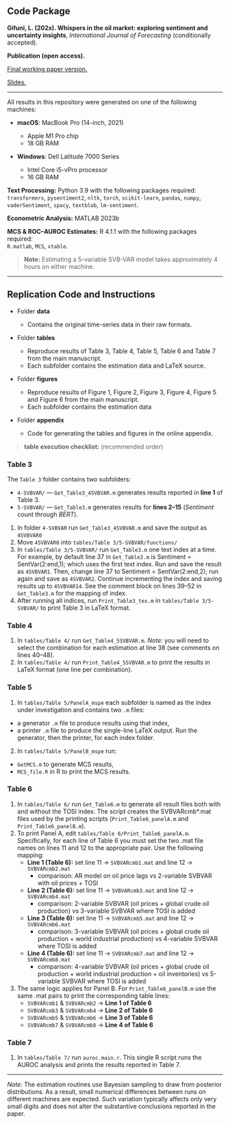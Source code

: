 ## **Code Package**  
**Gifuni, L. (202x). Whispers in the oil market: exploring sentiment and uncertainty insights**, _International Journal of Forecasting_ (conditionally accepted).  

**Publication (open access).**

<a href="https://papers.ssrn.com/sol3/papers.cfm?abstract_id=3957549"><u>Final working paper version.</u></a>

<a href="https://www.eia.gov/finance/markets/reports_presentations/2025/Gifuni_EIAWS_2025.pdf"><u>Slides.</u></a>

---

All results in this repository were generated on one of the following machines:

- **macOS**: MacBook Pro (14-inch, 2021)  
  - Apple M1 Pro chip  
  - 18 GB RAM  

- **Windows**: Dell Latitude 7000 Series  
  - Intel Core i5-vPro processor  
  - 16 GB RAM  

**Text Processing:** Python 3.9 with the following packages required:
``transformers``, ``pysentiment2``, ``nltk``, ``torch``, ``scikit-learn``, ``pandas``, ``numpy``, ``vaderSentiment``, ``spacy``, ``textblob``, ``lm-sentiment``.

**Econometric Analysis:** MATLAB 2023b

**MCS & ROC–AUROC Estimates:** R 4.1.1 with the following packages required:  
``R.matlab``, ``MCS``, ``xtable``.

> **Note:** Estimating a 5-variable SVB-VAR model takes approximately 4 hours on either machine.

---

## **Replication Code and Instructions**  
- Folder **data**  
  - Contains the original time-series data in their raw formats.

- Folder **tables**
  - Reproduce results of Table 3, Table 4, Table 5, Table 6 and Table 7 from the main manuscript.  
  - Each subfolder contains the estimation data and LaTeX source.  

- Folder **figures**
  - Reproduce results of Figure 1, Figure 2, Figure 3, Figure 4, Figure 5 and Figure 6 from the main manuscript.
  - Each subfolder contains the estimation data

- Folder **appendix**  
  - Code for generating the tables and figures in the online appendix.

> **table execution checklist:** (recommended order)

### Table 3

The `Table 3` folder contains two subfolders:

- `4-SVBVAR/` — `Get_Table3_4SVBVAR.m` generates results reported in **line 1** of Table 3.  
- `5-SVBVAR/` — `Get_Table3.m` generates results for **lines 2–15** (_Sentiment_ count through _BERT_).

1. In folder `4-SVBVAR` run `Get_Table3_4SVBVAR.m` and save the output as `4SVBVAR0`
2. Move `4SVBVAR0` into `tables/Table 3/5-SVBVAR/functions/`
3. In `tables/Table 3/5-SVBVAR/` run `Get_Table3.m` one text index at a time. For example, by default line 37 in `Get_Table3.m` is Sentiment = SentVar(2:end,1); which uses the first text index. Run and save the result as `4SVBVAR1`. Then, change line 37 to Sentiment = SentVar(2:end,2); run again and save as `4SVBVAR2`. Continue incrementing the index and saving results up to `4SVBVAR14`. See the comment block on lines 39–52 in `Get_Table3.m` for the mapping of index.
4. After running all indices, run `Print_Table3_tex.m` in `tables/Table 3/5-SVBVAR/` to print Table 3 in LaTeX format.

### Table 4

1. In `tables/Table 4/` run `Get_Table4_5SVBVAR.m`. _Note_: you will need to select the combination for each estimation at line 38 (see comments on lines 40–48).
2. In `tables/Table 4/` run `Print_Table4_5SVBVAR.m` to print the results in LaTeX format (one line per combination).

### Table 5

1. In `tables/Table 5/PanelA_mspe` each subfolder is named as the index under investigation and contains two `.m` files:
  - a generator `.m` file to produce results using that index,
  - a printer `.m` file to produce the single-line LaTeX output.
    Run the generator, then the printer, for each index folder. 
2. In `tables/Table 5/PanelB_mspe` run:
  - `GetMCS.m` to generate MCS results,
  - `MCS_file.R` in R to print the MCS results.

### Table 6

1. In `tables/Table 6/` run `Get_Table6.m` to generate all result files both with and without the TOSI index. The script creates the SVBVARcmb*.mat files used by the printing scripts (`Print_Table6_panelA.m` and `Print_Table6_panelB.m`).
2. To print Panel A, edit `tables/Table 6/Print_Table6_panelA.m`. Specifically, for each line of Table 6 you must set the two .mat file names on lines 11 and 12 to the appropriate pair. Use the following mapping:
   - **Line 1 (Table 6):** set line 11 -> `SVBVARcmb1.mat` and line 12 -> `SVBVARcmb2.mat`
       - comparison: AR model on oil price lags  vs  2-variable SVBVAR with oil prices + TOSI
   - **Line 2 (Table 6):** set line 11 -> `SVBVARcmb3.mat` and line 12 -> `SVBVARcmb4.mat`
       - comparison: 2-variable SVBVAR (oil prices + global crude oil production)  vs  3-variable SVBVAR where TOSI is added
   - **Line 3 (Table 6):** set line 11 -> `SVBVARcmb5.mat` and line 12 -> `SVBVARcmb6.mat`
       - comparison: 3-variable SVBVAR (oil prices + global crude oil production + world industrial production)  vs  4-variable SVBVAR where TOSI is added
   - **Line 4 (Table 6):** set line 11 -> `SVBVARcmb7.mat` and line 12 -> `SVBVARcmb8.mat`
       - comparison: 4-variable SVBVAR (oil prices + global crude oil production + world industrial production + oil inventories)  vs  5-variable SVBVAR where TOSI is added
3. The same logic applies for Panel B. For `Print_Table6_panelB.m` use the same .mat pairs to print the corresponding table lines:
   - `SVBVARcmb1` & `SVBVARcmb2` -> **Line 1 of Table 6**
   - `SVBVARcmb3` & `SVBVARcmb4` -> **Line 2 of Table 6**
   - `SVBVARcmb5` & `SVBVARcmb6` -> **Line 3 of Table 6**
   - `SVBVARcmb7` & `SVBVARcmb8` -> **Line 4 of Table 6**

### Table 7

1. In `tables/Table 7/` run `auroc.main.r`. This single R script runs the AUROC analysis and prints the results reported in Table 7.

---

_Note:_ The estimation routines use Bayesian sampling to draw from posterior distributions. As a result, small numerical differences between runs on different machines are expected. Such variation typically affects only very small digits and does not alter the substantive conclusions reported in the paper.

